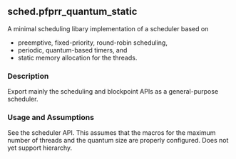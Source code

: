 ## sched.pfprr_quantum_static

A minimal scheduling libary implementation of a scheduler based on

- preemptive, fixed-priority, round-robin scheduling,
- periodic, quantum-based timers, and
- static memory allocation for the threads.

### Description

Export mainly the scheduling and blockpoint APIs as a general-purpose scheduler.

### Usage and Assumptions

See the scheduler API.
This assumes that the macros for the maximum number of threads and the quantum size are properly configured.
Does not yet support hierarchy.
